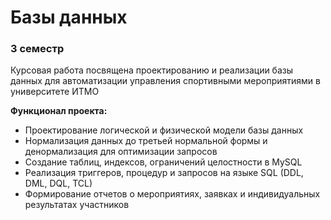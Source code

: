 # Базы данных
### 3 семестр

Курсовая работа посвящена проектированию и реализации базы данных для автоматизации управления спортивными мероприятиями в университете ИТМО

**Функционал проекта:**
- Проектирование логической и физической модели базы данных
- Нормализация данных до третьей нормальной формы и денормализация для оптимизации запросов
- Создание таблиц, индексов, ограничений целостности в MySQL
- Реализация триггеров, процедур и запросов на языке SQL (DDL, DML, DQL, TCL)
- Формирование отчетов о мероприятиях, заявках и индивидуальных результатах участников
